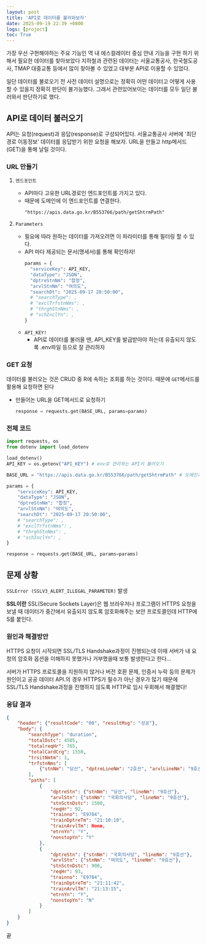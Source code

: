 ```yaml
---
layout: post
title: 'API로 데이터를 불러와보자'
date: 2025-09-19 22:39 +0800
logs: [project]
toc: True
---
```

가장 우선 구현해야하는 주요 기능인 역 내 에스컬레이터 중심 안내 기능을 구현 하기 위해서 필요한 데이터를 찾아보았다
지하철과 관련된 데이터는 서울교통공사, 한국철도공사, TMAP 대중교통 등에서 많이 찾아볼 수 있었고 대부분 API로 이용할 수 있었다.

일단 데이터를 불로오기 전 사전 데이터 설명으로는 정확히 어떤 데이터고 어떻게 사용할 수 있을지 정확히 판단이 불가능했다. 그래서 관련있어보이는 데이터를 모두 일단 불러와서 판단하기로 했다.

## API로 데이터 불러오기
API는 요청(request)과 응답(response)로 구성되어있다.
서울교통공사 서버에 '최단경로 이동정보' 데이터를 응답받기 위한 요청을 해보자.
URL을 만들고 http메서드(GET)을 통해 날릴 것이다.

### URL 만들기
1. `엔드포인트`
    - API마다 고유한 URL경로인 엔드포인트를 가지고 있다.
    - 때문에 도메인에 이 엔드포인트를 연결한다.
      ```
      "https://apis.data.go.kr/B553766/path/getShtrmPath"
      ```

2. `Parameters`
    - 필요에 따라 원하는 데이터를 가져오려면 이 파라미터를 통해 필터링 할 수 있다.
    - API 마다 제공되는 문서(명세서)를 통해 확인하자!
      ```python
      params = {
        "serviceKey": API_KEY,
        "dataType": "JSON",
        "dptreStnNm": "합정",
        "arvlStnNm": "여의도",
        "searchDt": "2025-09-17 20:50:00",
        # "searchType": ,
        # "exclTrfstnNms": , 
        # "thrghStnNms": ,
        # "schInclYn": ,
      }
      ```
    - `API_KEY!`
      - API로 데이터를 불러올 땐, API_KEY를 발급받아야 하는데 유출되지 않도록 .env파일 등으로 잘 관리하자

### GET 요청
데이터를 불러오는 것은 CRUD 중 R에 속하는 조회를 하는 것이다. 때문에 `GET`메서드를 활용해 요청하면 된다
- 만들어논 URL을 GET메서드로 요청하기
  ```python
  response = requests.get(BASE_URL, params=params)
  ```

### 전체 코드
```python
import requests, os
from dotenv import load_dotenv

load_dotenv()
API_KEY = os.getenv("API_KEY") # env로 관리하는 API키 불러오기

BASE_URL = "https://apis.data.go.kr/B553766/path/getShtrmPath" # 도메인과 엔드포인트 

params = {
    "serviceKey": API_KEY,
    "dataType": "JSON",
    "dptreStnNm": "합정",
    "arvlStnNm": "여의도",
    "searchDt": "2025-09-17 20:50:00",
    # "searchType": ,
    # "exclTrfstnNms": , 
    # "thrghStnNms": ,
    # "schInclYn": ,
}

response = requests.get(BASE_URL, params=params)
```


## 문제 상황
`SSLError (SSLV3_ALERT_ILLEGAL_PARAMETER)` 발생

**SSL이란**
SSL(Secure Sockets Layer)은 웹 브라우저나 프로그램이 HTTPS 요청을 보낼 때 데이터가 중간에서 유출되지 않도록 암호화해주는 보안 프로토콜인데 HTTP에 S를 붙인다.


### 원인과 해결방안
HTTPS 요청이 시작되면 SSL/TLS Handshake과정이 진행되는데 이때 서버가 내 요청의 암호화 옵션을 이해하지 못했거나 거부했을때 보통 발생한다고 한다...

서버가 HTTPS 프로토콜을 지원하지 않거나 버전 호환 문제, 인증서 누락 등의 문제가 원인이고 
공공 데이터 API.의 경우 HTTPS가 필수가 아닌 경우가 많기 때문에 SSL/TLS Handshake과정을 진행하지 않도록 
HTTP로 임시 우회해서 해결했다!

### 응답 결과
```JSON
{
    "header": {"resultCode": "00", "resultMsg": "성공"},
    "body": {
        "searchType": "duration",
        "totalDstc": 4505,
        "totalreqHr": 765,
        "totalCardCrg": 1550,
        "trsitNmtm": 1,
        "trfstnNms": [
            {"stnNm": "당산", "dptreLineNm": "2호선", "arvlLineNm": "9호선"}
        ],
        "paths": [
            {
                "dptreStn": {"stnNm": "당산", "lineNm": "9호선"},
                "arvlStn": {"stnNm": "국회의사당", "lineNm": "9호선"},
                "stnSctnDstc": 1500,
                "reqHr": 92,
                "trainno": "E9704",
                "trainDptreTm": "21:10:10",
                "trainArvlTm": None,
                "etrnYn": "Y",
                "nonstopYn": "Y"
            },
            {
                "dptreStn": {"stnNm": "국회의사당", "lineNm": "9호선"},
                "arvlStn": {"stnNm": "여의도", "lineNm": "9호선"},
                "stnSctnDstc": 900,
                "reqHr": 93,
                "trainno": "E9704",
                "trainDptreTm": "21:11:42",
                "trainArvlTm": "21:13:15",
                "etrnYn": "Y",
                "nonstopYn": "N"
            }
        ]
    }
}
```

끝 